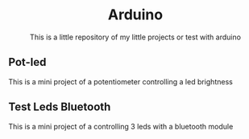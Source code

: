 <h1 align="center">Arduino</h1>
<p align="center">This is a little repository of my little projects or test with arduino</p>
<h2>Pot-led</h2>
<p>This is a mini project of a potentiometer controlling a led brightness</p>
<h2>Test Leds Bluetooth</h2>
<p>This is a mini project of a controlling 3 leds with a bluetooth module</p>